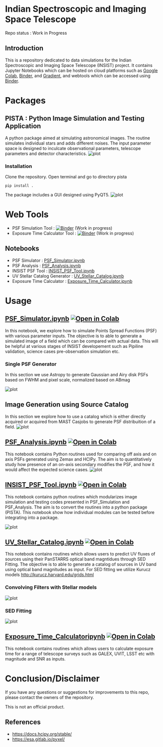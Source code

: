 # Indian Spectroscopic and Imaging Space Telescope 

Repo status : Work in Progress

## Introduction

This is a repository dedicated to data simulations for the Indian Spectroscopic and Imaging Space Telescope (INSIST) project. It contains Jupyter Notebooks which can be hosted on cloud platforms such as [Google Colab](https://colab.research.google.com/notebooks/intro.ipynb?utm_source=scs-index), [Binder](https://mybinder.org/), and [Gradient](https://gradient.run/notebooks), and webtools which can be accessed using [Binder](https://mybinder.org/).

# Packages
## PISTA : Python Image Simulation and Testing Application
A python package aimed at simulating astronomical images. The routine simulates individual stars and adds different noises. The input parameter space is designed to inculcate observational parameters, telescope parameters and detector characteristics.
![plot](./doc/pista_flow.png) 

### Installation
Clone the repository.
Open terminal and go to directory pista
```
pip install . 
```
The package includes a GUI designed using PyQT5. 
![plot](./doc/PISTA.png) 


# Web Tools
* PSF Simulation Tool           : [![Binder](https://mybinder.org/badge_logo.svg)](https://mybinder.org/v2/gh/Jack3690/INSIST/main?urlpath=%2Fvoila%2Frender%2FPSF_Simulator_Tool.ipynb%3Fvoila-theme%3Ddark) (Work in progress)
* Exposure Time Calculator Tool : [![Binder](https://mybinder.org/badge_logo.svg)](https://mybinder.org/v2/gh/Jack3690/INSIST/main?urlpath=%2Fvoila%2Frender%2FExposure_Time_Calculator_Tool.ipynb%3Fvoila-theme%3Ddark) (Work in progress)

 
## Notebooks

* PSF Simulator                : [PSF_Simulator.ipynb](https://github.com/Jack3690/INSIST/blob/main/PSF_Simulator.ipynb)
* PSF Analysis                 : [PSF_Analysis.ipynb](https://github.com/Jack3690/INSIST/blob/main/PSF_Analysis.ipynb)
* INSIST PSF Tool              : [INSIST_PSF_Tool.ipynb](https://github.com/Jack3690/INSIST/blob/main/INSIST_PSF_Tool.ipynbb)
* UV Stellar Catalog Generator : [UV_Stellar_Catalog.ipynb](https://github.com/Jack3690/INSIST/blob/main/UV_Stellar_Catalog.ipynb)
* Exposure Time Calculator     : [Exposure_Time_Calculator.ipynb](https://github.com/Jack3690/INSIST/blob/main/Exposure_Time_Calculator)


# Usage

## [PSF_Simulator.ipynb](https://github.com/Jack3690/INSIST/blob/main/PSF_Simulator.ipynb) [![Open in Colab](https://colab.research.google.com/assets/colab-badge.svg)](https://colab.research.google.com/github/Jack3690/INSIST/blob/main/PSF_Simulator.ipynb)

In this notebook, we explore how to simulate Points Spread Functions (PSF) with various parameter inputs. The objective is to able to generate a simulated image of a field which can be compared with actual data. This will be helpful at various stages of INSIST developement such as Pipiline validation, science cases pre-observation simulation etc.

### Single PSF Generator

In this section we use Astropy to generate Gaussian and Airy disk PSFs based on FWHM and pixel scale, normalized based on ABmag

![plot](./doc/SPG.png) 

## Image Generation using Source Catalog

In this section we explore how to use a catalog which is either directly acquired or acquired from MAST Casjobs to generate PSF distribuition of a field.
![plot](./doc/CasJobs.png) 

## [PSF_Analysis.ipynb](https://github.com/Jack3690/INSIST/blob/main/PSF_Analysis.ipynb) [![Open in Colab](https://colab.research.google.com/assets/colab-badge.svg)](https://colab.research.google.com/github/Jack3690/INSIST/blob/main/PSF_PSF_Analysis.ipynb)

This notebook contains Python routines used for comparing off axis and on axis PSFs generated using Zemax and HCIPy. The aim is to quantitatively study how presence of an on-axis secondary modifies the PSF, and how it would affect the expected science cases.
![plot](./doc/off_axis_vs_on_axis.png) 

## [INSIST_PSF_Tool.ipynb](https://github.com/Jack3690/INSIST/blob/main/INSIST_PSF_Tool.ipynb) [![Open in Colab](https://colab.research.google.com/assets/colab-badge.svg)](https://colab.research.google.com/github/Jack3690/INSIST/blob/main/INSIST_PSF_Tool.ipynb)

This notebook contains python routines which modularizes image simulation and testing codes presented in PSF_Simulation and PSF_Analysis. The aim is to convert the routines into a python package (PISTA). This notebook show how individual modules  can be tested before integrating into a package.

![plot](./doc/psf_sim.png) 

## [UV_Stellar_Catalog.ipynb](https://github.com/Jack3690/INSIST/blob/main/UV_Stellar_Catalog.ipynb) [![Open in Colab](https://colab.research.google.com/assets/colab-badge.svg)](https://colab.research.google.com/github/Jack3690/INSIST/blob/main/UV_Stellar_Catalog.ipynb)

This notebook contains routines which allows users to predict UV fluxes of sources using their PanSTARRS optical band magntidues through SED Fitting. The objective is to able to generate a catalog of sources in UV band using optical band magnitudes as input. For SED fitting we utilize Kurucz models http://kurucz.harvard.edu/grids.html

### Convolving Filters with Stellar models
![plot](./doc/filter_conv.png) 
### SED Fitting
![plot](./doc/sed_fitting.png)

## [Exposure_Time_Calculatoripynb](https://github.com/Jack3690/INSIST/blob/main/Exposure_Time_Calculator.ipynb) [![Open in Colab](https://colab.research.google.com/assets/colab-badge.svg)](https://colab.research.google.com/github/Jack3690/INSIST/blob/main/Exposure_Time_Calculator)

This notebook contains routines which allows users to calculate exposure time for a range of telescope surveys such as GALEX, UVIT, LSST etc with magnitude and SNR as inputs.

# Conclusion/Disclaimer

If you have any questions or suggestions for improvements to this repo,
please contact the owners of the repository.

This is not an official product.

## References
* https://docs.hcipy.org/stable/
* https://esa.gitlab.io/pyxel/

